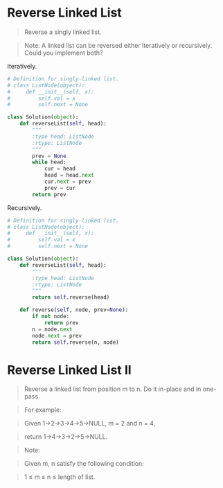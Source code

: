 # Reverse Linked List

> Reverse a singly linked list.

> Note: A linked list can be reversed either iteratively or recursively. Could you implement both?

Iteratively.

```Python
# Definition for singly-linked list.
# class ListNode(object):
#     def __init__(self, x):
#         self.val = x
#         self.next = None

class Solution(object):
    def reverseList(self, head):
        """
        :type head: ListNode
        :rtype: ListNode
        """
        prev = None
        while head:
            cur = head
            head = head.next
            cur.next = prev
            prev = cur
        return prev
```

Recursively.

```Python
# Definition for singly-linked list.
# class ListNode(object):
#     def __init__(self, x):
#         self.val = x
#         self.next = None

class Solution(object):
    def reverseList(self, head):
        """
        :type head: ListNode
        :rtype: ListNode
        """
        return self.reverse(head)

    def reverse(self, node, prev=None):
        if not node:
            return prev
        n = node.next
        node.next = prev
        return self.reverse(n, node)
```

# Reverse Linked List II

> Reverse a linked list from position m to n. Do it in-place and in one-pass.

> For example:

> Given 1->2->3->4->5->NULL, m = 2 and n = 4,

> return 1->4->3->2->5->NULL.

> Note:

> Given m, n satisfy the following condition:

> 1 ≤ m ≤ n ≤ length of list.

```Python

```
